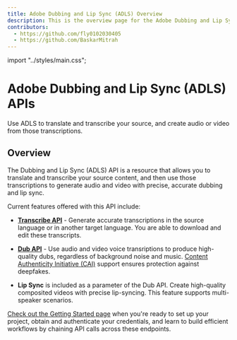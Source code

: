 ```yaml
---
title: Adobe Dubbing and Lip Sync (ADLS) Overview
description: This is the overview page for the Adobe Dubbing and Lip Sync (ADLS) APIs.
contributors:
  - https://github.com/fly0102030405
  - https://github.com/BaskarMitrah
---
```


import "../styles/main.css";

<Hero slots="heading, text" background="rgb(233, 80, 80)" className="adls-header"/>

# Adobe Dubbing and Lip Sync (ADLS) APIs

Use ADLS to translate and transcribe your source, and create audio or video from those transcriptions.

## Overview

The Dubbing and Lip Sync (ADLS) API is a resource that allows you to translate and transcribe your source content, and then use those transcriptions to generate audio and video with precise, accurate dubbing and lip sync.

Current features offered with this API include:

- [**Transcribe API**](./api/index.md) - Generate accurate transcriptions in the source language or in another target language. You are able to download and edit these transcripts.

- [**Dub API**](./api/index.md) - Use audio and video voice transriptions to produce high-quality dubs, regardless of background noise and music. [Content Authenticity Initiative (CAI)](http://contentauthenticity.org/) support ensures protection against deepfakes.
  
- **Lip Sync** is included as a parameter of the Dub API. Create high-quality composited videos with precise lip-syncing. This feature supports multi-speaker scenarios.

[Check out the Getting Started page](./guides/) when you're ready to set up your project, obtain and authenticate your credentials, and learn to build efficient workflows by chaining API calls across these endpoints.
